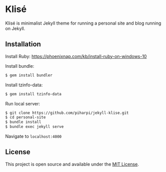 # Klisé

Klisé is minimalist Jekyll theme for running a personal site and blog running on Jekyll.<br>


## Installation

Install Ruby: https://phoenixnap.com/kb/install-ruby-on-windows-10

Install bundle:

```bash
$ gem install bundler
```

Install tzinfo-data:

```bash
$ gem install tzinfo-data
```

Run local server:

```bash
$ git clone https://github.com/piharpi/jekyll-klise.git
$ cd personal-site
$ bundle install
$ bundle exec jekyll serve
```

Navigate to `localhost:4000`


## License

This project is open source and available under the [MIT License](LICENSE).
